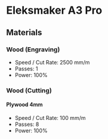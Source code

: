 # Eleksmaker A3 Pro

## Materials

### Wood (Engraving)

- Speed / Cut Rate: 2500 mm/m
- Passes: 1
- Power: 100%

### Wood (Cutting)

#### Plywood 4mm

- Speed / Cut Rate: 100 mm/m
- Passes: 8
- Power: 100%
